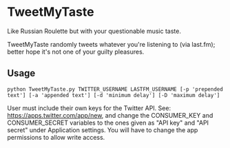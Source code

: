 TweetMyTaste
============

Like Russian Roulette but with your questionable music taste.

TweetMyTaste randomly tweets whatever you're listening to (via last.fm); better hope it's not one of your guilty pleasures.

Usage
-----
`python TweetMyTaste.py TWITTER_USERNAME LASTFM_USERNAME [-p 'prepended text'] [-a 'appended text'] [-d 'minimum delay'] [-D 'maximum delay']`

User must include their own keys for the Twitter API.
See: https://apps.twitter.com/app/new, and change the CONSUMER_KEY and CONSUMER_SECRET variables to the ones given as "API key" and "API secret" under Application settings. You will have to change the app permissions to allow write access.
